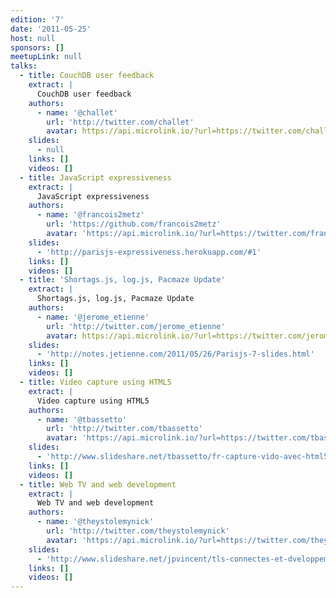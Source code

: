```yaml
---
edition: '7'
date: '2011-05-25'
host: null
sponsors: []
meetupLink: null
talks:
  - title: CouchDB user feedback
    extract: |
      CouchDB user feedback
    authors:
      - name: '@challet'
        url: 'http://twitter.com/challet'
        avatar: https://api.microlink.io/?url=https://twitter.com/challet&embed=image.url
    slides:
      - null
    links: []
    videos: []
  - title: JavaScript expressiveness
    extract: |
      JavaScript expressiveness
    authors:
      - name: '@francois2metz'
        url: 'https://github.com/francois2metz'
        avatar: 'https://api.microlink.io/?url=https://twitter.com/francois2metz&embed=image.url'
    slides:
      - 'http://parisjs-expressiveness.herokuapp.com/#1'
    links: []
    videos: []
  - title: 'Shortags.js, log.js, Pacmaze Update'
    extract: |
      Shortags.js, log.js, Pacmaze Update
    authors:
      - name: '@jerome_etienne'
        url: 'http://twitter.com/jerome_etienne'
        avatar: https://api.microlink.io/?url=https://twitter.com/jerome_etienne&embed=image.url
    slides:
      - 'http://notes.jetienne.com/2011/05/26/Parisjs-7-slides.html'
    links: []
    videos: []
  - title: Video capture using HTML5
    extract: |
      Video capture using HTML5
    authors:
      - name: '@tbassetto'
        url: 'http://twitter.com/tbassetto'
        avatar: 'https://api.microlink.io/?url=https://twitter.com/tbassetto&embed=image.url'
    slides:
      - 'http://www.slideshare.net/tbassetto/fr-capture-vido-avec-html5'
    links: []
    videos: []
  - title: Web TV and web development
    extract: |
      Web TV and web development
    authors:
      - name: '@theystolemynick'
        url: 'http://twitter.com/theystolemynick'
        avatar: 'https://api.microlink.io/?url=https://twitter.com/theystolemynick&embed=image.url'
    slides:
      - 'http://www.slideshare.net/jpvincent/tls-connectes-et-dveloppement-web'
    links: []
    videos: []
---
```

